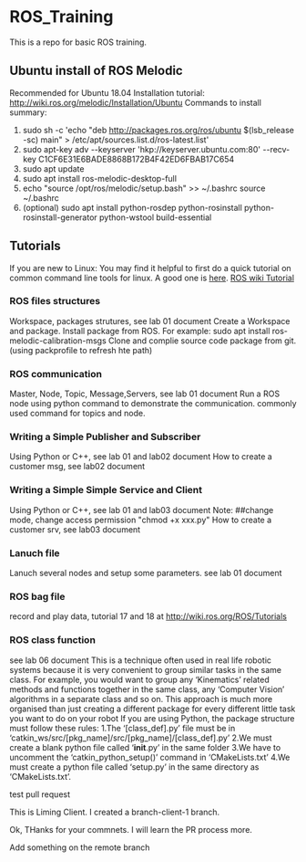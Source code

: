 # ROS_Training
This is a repo for basic ROS training.

## Ubuntu install of ROS Melodic
 Recommended for Ubuntu 18.04
 Installation tutorial: http://wiki.ros.org/melodic/Installation/Ubuntu
 Commands to install summary: 
 1. sudo sh -c 'echo "deb http://packages.ros.org/ros/ubuntu $(lsb_release -sc) main" > /etc/apt/sources.list.d/ros-latest.list'
 2. sudo apt-key adv --keyserver 'hkp://keyserver.ubuntu.com:80' --recv-key C1CF6E31E6BADE8868B172B4F42ED6FBAB17C654
 3. sudo apt update
 4. sudo apt install ros-melodic-desktop-full
 5. echo "source /opt/ros/melodic/setup.bash" >> ~/.bashrc
    source ~/.bashrc
 6. (optional) sudo apt install python-rosdep python-rosinstall python-rosinstall-generator python-wstool build-essential

## Tutorials
If you are new to Linux: You may find it helpful to first do a quick tutorial on common command line tools for linux. A good one is [here](http://www.ee.surrey.ac.uk/Teaching/Unix/). 
[ROS wiki Tutorial](http://wiki.ros.org/ROS/Tutorials)
### ROS files structures
 Workspace, packages strutures, see lab 01 document
 Create a Workspace and package.
 Install package from ROS. For example: sudo apt install ros-melodic-calibration-msgs
 Clone and complie source code package from git.(using packprofile to refresh hte path)
### ROS communication
 Master, Node, Topic, Message,Servers, see lab 01 document
 Run a ROS node using python command to demonstrate the communication.
 commonly used command for topics and node.
### Writing a Simple Publisher and Subscriber
 Using Python or C++, see lab 01 and lab02 document
 How to create a customer msg, see lab02 document

### Writing a Simple Simple Service and Client
 Using Python or C++, see lab 01 and lab03 document
 Note: ##change mode, change access permission "chmod +x xxx.py"
 How to create a customer srv, see lab03 document

### Lanuch file
 Lanuch several nodes and setup some parameters. see lab 01 document

### ROS bag file
 record and play data, tutorial 17 and 18 at http://wiki.ros.org/ROS/Tutorials

### ROS class function
see lab 06 document
This is a technique often used in real life robotic systems because it is very convenient to group similar tasks in the same class. For example, you would want to group any ‘Kinematics’ related methods and functions together in the same class, any ‘Computer Vision’ algorithms in a separate class and so on. This approach is much more organised than just creating a different package for every different little task you want to do on your robot
 If you are using Python, the package structure must follow these rules:
1.The ‘[class_def].py’ file must be in ‘catkin_ws/src/[pkg_name]/src/[pkg_name]/[class_def].py’
2.We must create a blank python file called ‘__init__.py’ in the same folder
3.We have to uncomment the ‘catkin_python_setup()’ command in ‘CMakeLists.txt’
4.We must create a python file called ‘setup.py’ in the same directory as ‘CMakeLists.txt’.


test pull request


This is Liming Client. I created a branch-client-1 branch. 

Ok, THanks for your commnets. I will learn the PR process more. 

Add something on the remote branch

 



